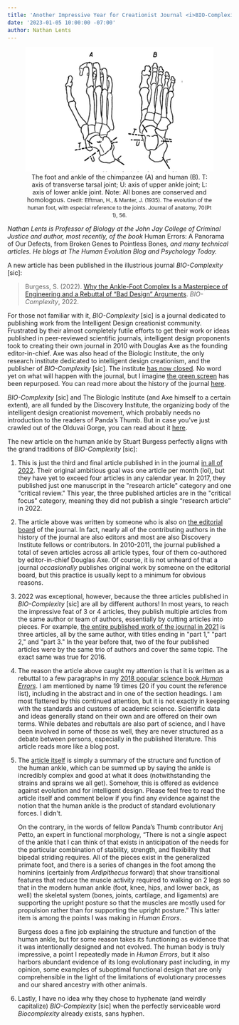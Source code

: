 ```yaml
---
title: 'Another Impressive Year for Creationist Journal <i>BIO-Complexity</i> [sic]'
date: '2023-01-05 10:00:00 -07:00'
author: Nathan Lents
---
```

<figure>
<img src="/uploads/2023/Lents_Evolution_Foot.jpg" alt="Lateral view of ankle" />
<figcaption><div align="center">The foot and ankle of the chimpanzee (A) and human (B). T: axis of transverse tarsal joint; U: axis of upper ankle joint; L: axis of lower ankle joint.  Note: All bones are conserved and homologous. <small>Credit: Elftman, H., & Manter, J. (1935). The evolution of the human foot, with especial reference to the joints. Journal of anatomy, 70(Pt 1), 56.</small></div></figcaption>
</figure>

<i>Nathan Lents is Professor of Biology at the John Jay College of Criminal Justice and author, most recently, of the book </i>Human Errors: A Panorama of Our Defects, from Broken Genes to Pointless Bones<i>, and many technical articles.  He blogs at The Human Evolution Blog and Psychology Today.</i>

A new article has been published in the illustrious journal <i>BIO-Complexity</i> [sic]:

<blockquote>Burgess, S. (2022). <a href="https://bio-complexity.org/ojs/index.php/main/article/view/BIO-C.2022.3">Why the Ankle-Foot Complex Is a Masterpiece of Engineering and a Rebuttal of “Bad Design” Arguments</a>. <i>BIO-Complexity</i>, 2022.</blockquote>


For those not familiar with it, <i>BIO-Complexity</i> [sic] is a journal dedicated to publishing work from the Intelligent Design creationist community. Frustrated by their almost completely futile efforts to get their work or ideas published in peer-reviewed scientific journals, intelligent design proponents took to creating their own journal in 2010 with Douglas Axe as the founding editor-in-chief. Axe was also head of the Biologic Institute, the only research institute dedicated to intelligent design creationism, and the publisher of <i>BIO-Complexity</i> [sic]. The institute <a href="https://pandasthumb.org/archives/2021/05/biologic-institute-closes.html">has now closed</a>. No word yet on what will happen with the journal, but I imagine <a href="https://arstechnica.com/science/2012/12/inteliigent-design-think-tanks-institute-is-a-shutterstock-image/">the green screen</a> has been repurposed. You can read more about the history of the journal <a href="https://ncse.ngo/latest-intelligent-design-journal">here</a>. 

<i>BIO-Complexity</i> [sic] and The Biologic Institute (and Axe himself to a certain extent), are all funded by the Discovery Institute, the organizing body of the intelligent design creationist movement, which probably needs no introduction to the readers of Panda’s Thumb. But in case you’ve just crawled out of the Olduvai Gorge, you can read about it <a href="https://en.wikipedia.org/wiki/Discovery_Institute">here</a>.

The new article on the human ankle by Stuart Burgess perfectly aligns with the grand traditions of <i>BIO-Complexity</i> [sic]:

<!--more-->

<ol><li><p>This is just the third and final article published in in the journal <a href="https://bio-complexity.org/ojs/index.php/main/issue/view/36">in all of 2022</a>. Their original ambitious goal was one article per month (lol), but they have yet to exceed four articles in any calendar year. In 2017, they published just one manuscript in the "research article" category and one "critical review." This year, the three published articles are in the "critical focus" category, meaning they did not publish a single “research article” in 2022.</p></li>

<li><p>The article above was written by someone who is also on <a href="https://bio-complexity.org/ojs/index.php/main/about/editorialTeam">the editorial board</a> of the journal. In fact, nearly all of the contributing authors in the history of the journal are also editors and most are also Discovery Institute fellows or contributors. In 2010-2011, the journal published a total of seven articles across all article types, four of them co-authored by editor-in-chief Douglas Axe. Of course, it is not unheard of that a journal <i>occasionally</i> publishes original work by someone on the editorial board, but this practice is usually kept to a minimum for obvious reasons.</p></li>

<li><p>2022 was exceptional, however, because the three articles published in <i>BIO-Complexity</i> [sic] are all by different authors! In most years, to reach the impressive feat of 3 or 4 articles, they publish multiple articles from the same author or team of authors, essentially by cutting articles into pieces. For example, <a href="https://bio-complexity.org/ojs/index.php/main/issue/view/35">the entire published work of the journal in 2021</a> is three articles, all by the same author, with titles ending in "part 1," "part 2," and "part 3." In the year before that, two of the four published articles were by the same trio of authors and cover the same topic. The exact same was true for 2016.</p></li>

<li><p>The reason the article above caught my attention is that it is written as a rebuttal to a few paragraphs in my <a href="https://thehumanevolutionblog.com/book-human-errors/">2018 popular science book <i>Human Errors</i></a>. I am mentioned by name 19 times (20 if you count the reference list), including in the abstract and in one of the section headings. I am most flattered by this continued attention, but it is not exactly in keeping with the standards and customs of academic science. Scientific data and ideas generally stand on their own and are offered on their own terms. While debates and rebuttals are also part of science, and I have been involved in some of those as well, they are never structured as a debate between persons, especially in the published literature. This article reads more like a blog post.</p></li> 

<li><p>The <a href="https://bio-complexity.org/ojs/index.php/main/article/view/BIO-C.2022.3">article itself</a> is simply a summary of the structure and function of the human ankle, which can be summed up by saying the ankle is incredibly complex and good at what it does (notwithstanding the strains and sprains we all get). Somehow, this is offered as evidence against evolution and for intelligent design. Please feel free to read the article itself and comment below if you find any evidence against the notion that the human ankle is the product of standard evolutionary forces. I didn't.</p> 

<p>On the contrary, in the words of fellow Panda’s Thumb contributor Anj Petto, an expert in functional morphology, “There is not a single aspect of the ankle that I can think of that exists in anticipation of the needs for the particular combination of stability, strength, and flexibility that bipedal striding requires. All of the pieces exist in the generalized primate foot, and there is a series of changes in the foot among the hominins (certainly from <i>Ardipithecus</i> forward) that show transitional features that reduce the muscle activity required to walking on 2 legs so that in the modern human ankle (foot, knee, hips, and lower back, as well) the skeletal system (bones, joints, cartilage, and ligaments) are supporting the upright posture so that the muscles are mostly used for propulsion rather than for supporting the upright posture.” This latter item is among the points I was making in <i>Human Errors</i>.</p> 

<p>Burgess does a fine job explaining the structure and function of the human ankle, but for some reason takes its functioning as evidence that it was intentionally designed and not evolved. The human body is truly impressive, a point I repeatedly made in <i>Human Errors</i>, but it also harbors abundant evidence of its long evolutionary past including, in my opinion, some examples of suboptimal functional design that are only comprehensible in the light of the limitations of evolutionary processes and our shared ancestry with other animals.</p></li>

<li><p>Lastly, I have no idea why they chose to hyphenate (and weirdly capitalize) <i>BIO-Complexity</i> [sic] when the perfectly serviceable word <i>Biocomplexity</i> already exists, sans hyphen.</p></li></ol>

